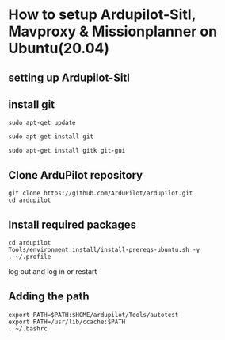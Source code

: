 # How to setup Ardupilot-Sitl, Mavproxy & Missionplanner on Ubuntu(20.04)
## setting up Ardupilot-Sitl
## install git
```
sudo apt-get update

sudo apt-get install git

sudo apt-get install gitk git-gui
```
## Clone ArduPilot repository
```
git clone https://github.com/ArduPilot/ardupilot.git
cd ardupilot
```
## Install required packages
```
cd ardupilot
Tools/environment_install/install-prereqs-ubuntu.sh -y
. ~/.profile
```
log out and log in or restart 
## Adding the path
```
export PATH=$PATH:$HOME/ardupilot/Tools/autotest
export PATH=/usr/lib/ccache:$PATH
. ~/.bashrc
```

